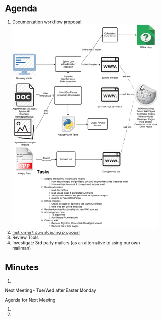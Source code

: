 Agenda
======
1. Documentation workflow proposal ![Documentation workflow proposal](../../../Design/Documentation/Documentation%20workflow%20option%201.png)
2. [Instrument downloading proposal](http://github.com/mantidproject/documents/blob/master/Design/InstrumentFetching.md)
3. Review Tools
4. Investigate 3rd party mailers (as an alternative to using our own mailman)

Minutes
=======

1.


Next Meeting - Tue/Wed after Easter Monday

Agenda for Next Meeting

1.
2. 
